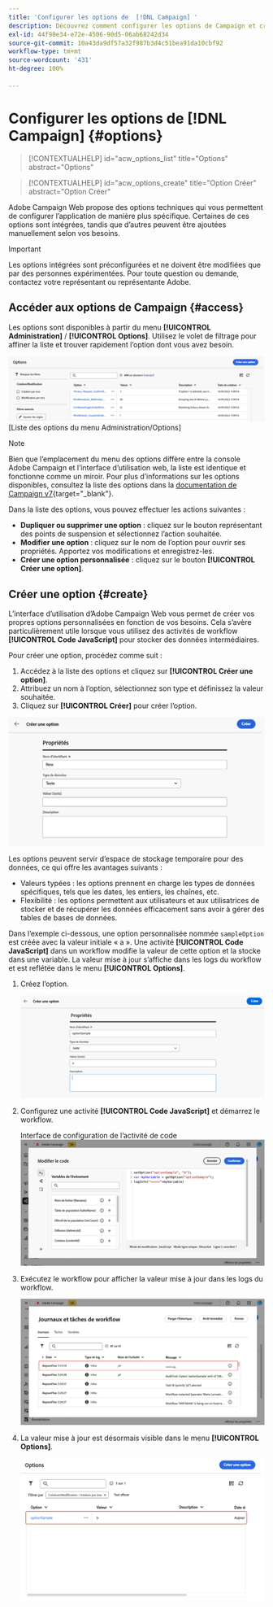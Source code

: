 ```yaml
---
title: 'Configurer les options de  [!DNL Campaign] '
description: Découvrez comment configurer les options de Campaign et créer vos propres options personnalisées.
exl-id: 44f90e34-e72e-4506-90d5-06ab68242d34
source-git-commit: 10a43da9df57a32f987b3d4c51bea91da10cbf92
workflow-type: tm+mt
source-wordcount: '431'
ht-degree: 100%

---
```


# Configurer les options de [!DNL Campaign] {#options}

>[!CONTEXTUALHELP]
>id="acw_options_list"
>title="Options"
>abstract="Options"

>[!CONTEXTUALHELP]
>id="acw_options_create"
>title="Option Créer"
>abstract="Option Créer"

Adobe Campaign Web propose des options techniques qui vous permettent de configurer l’application de manière plus spécifique. Certaines de ces options sont intégrées, tandis que d’autres peuvent être ajoutées manuellement selon vos besoins.

>[!IMPORTANT]
>Les options intégrées sont préconfigurées et ne doivent être modifiées que par des personnes expérimentées. Pour toute question ou demande, contactez votre représentant ou représentante Adobe.

## Accéder aux options de Campaign {#access}

Les options sont disponibles à partir du menu **[!UICONTROL Administration]** / **[!UICONTROL Options]**. Utilisez le volet de filtrage pour affiner la liste et trouver rapidement l’option dont vous avez besoin.

![](assets/options-list.png)\
[Liste des options du menu Administration/Options]

>[!NOTE]
>Bien que l’emplacement du menu des options diffère entre la console Adobe Campaign et l’interface d’utilisation web, la liste est identique et fonctionne comme un miroir. Pour plus d’informations sur les options disponibles, consultez la liste des options dans la [documentation de Campaign v7](https://experienceleague.adobe.com/fr/docs/campaign-classic/using/installing-campaign-classic/appendices/configuring-campaign-options){target="_blank"}.

Dans la liste des options, vous pouvez effectuer les actions suivantes :

* **Dupliquer ou supprimer une option** : cliquez sur le bouton représentant des points de suspension et sélectionnez l’action souhaitée.
* **Modifier une option** : cliquez sur le nom de l’option pour ouvrir ses propriétés. Apportez vos modifications et enregistrez-les.
* **Créer une option personnalisée** : cliquez sur le bouton **[!UICONTROL Créer une option]**.

## Créer une option {#create}

L’interface d’utilisation d’Adobe Campaign Web vous permet de créer vos propres options personnalisées en fonction de vos besoins. Cela s’avère particulièrement utile lorsque vous utilisez des activités de workflow **[!UICONTROL Code JavaScript]** pour stocker des données intermédiaires.

Pour créer une option, procédez comme suit :

1. Accédez à la liste des options et cliquez sur **[!UICONTROL Créer une option]**.
1. Attribuez un nom à l’option, sélectionnez son type et définissez la valeur souhaitée.
1. Cliquez sur **[!UICONTROL Créer]** pour créer l’option.

![Interface de création d’options montrant les champs de nom, de type et de valeur](assets/options-create.png)

Les options peuvent servir d’espace de stockage temporaire pour des données, ce qui offre les avantages suivants :

* Valeurs typées : les options prennent en charge les types de données spécifiques, tels que les dates, les entiers, les chaînes, etc.
* Flexibilité : les options permettent aux utilisateurs et aux utilisatrices de stocker et de récupérer les données efficacement sans avoir à gérer des tables de bases de données.

Dans l’exemple ci-dessous, une option personnalisée nommée `sampleOption` est créée avec la valeur initiale « a ». Une activité **[!UICONTROL Code JavaScript]** dans un workflow modifie la valeur de cette option et la stocke dans une variable. La valeur mise à jour s’affiche dans les logs du workflow et est reflétée dans le menu **[!UICONTROL Options]**.

1. Créez l’option.

   ![Interface de création d’option personnalisée montrant le nom `sampleOption` et la valeur initiale « a »](assets/options-sample-create.png)

1. Configurez une activité **[!UICONTROL Code JavaScript]** et démarrez le workflow.

   Interface de configuration de l’activité de code ![JavaScript](assets/options-sample-javascript.png)

1. Exécutez le workflow pour afficher la valeur mise à jour dans les logs du workflow.

   ![Logs de workflow montrant la valeur mise à jour de l’option personnalisée](assets/options-sample-logs.png)

1. La valeur mise à jour est désormais visible dans le menu **[!UICONTROL Options]**.

   ![Menu Options montrant la valeur mise à jour de l’option personnalisée](assets/options-sample-updated.png)
